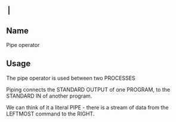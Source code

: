 # `|`

## Name

Pipe operator


## Usage
The pipe operator is used between two PROCESSES

Piping connects the STANDARD OUTPUT of one PROGRAM, to the STANDARD IN of another program.

We can think of it a literal PIPE - there is a stream of data from the LEFTMOST command to the RIGHT.
